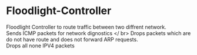 # Floodlight-Controller

Floodlight Controller to route traffic between two diffrent network. <br />
Sends ICMP packets for network dignostics </ br>
Drops packets which are do not have route and does not forward ARP requests. <br />
Drops all none IPV4 packets 
